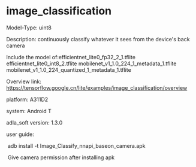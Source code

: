 # image_classification

Model-Type: uint8

Description: continuously classify whatever it sees from the device's back camera

Include the model of:efficientnet_lite0_fp32_2_1.tflite  efficientnet_lite0_int8_2.tflite  mobilenet_v1_1.0_224_1_metadata_1.tflite  mobilenet_v1_1.0_224_quantized_1_metadata_1.tflite 

Overview link: https://tensorflow.google.cn/lite/examples/image_classification/overview

platform: A311D2

system: Android T

adla_soft version: 1.3.0

user guide:

​    adb install -t Image_Classify_nnapi_baseon_camera.apk

​    Give camera permission after installing apk